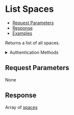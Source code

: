 # List Spaces

- [Request Parameters](./#request-parameters)
- [Response](./#response)
- [Examples](./#examples)

Returns a list of all spaces.


<details>

<summary>Authentication Methods</summary>

- API key
- Personal access token
  <br>Must also include the `seam-workspace` header in the request.

To learn more, see [Authentication](https://docs.seam.co/latest/api/authentication).
</details>

## Request Parameters

None


## Response

Array of [spaces](./)


